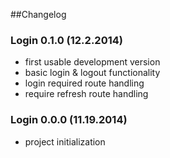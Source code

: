 ##Changelog

### Login 0.1.0 (12.2.2014)

- first usable development version
- basic login & logout functionality
- login required route handling
- require refresh route handling 

### Login 0.0.0 (11.19.2014)

- project initialization
